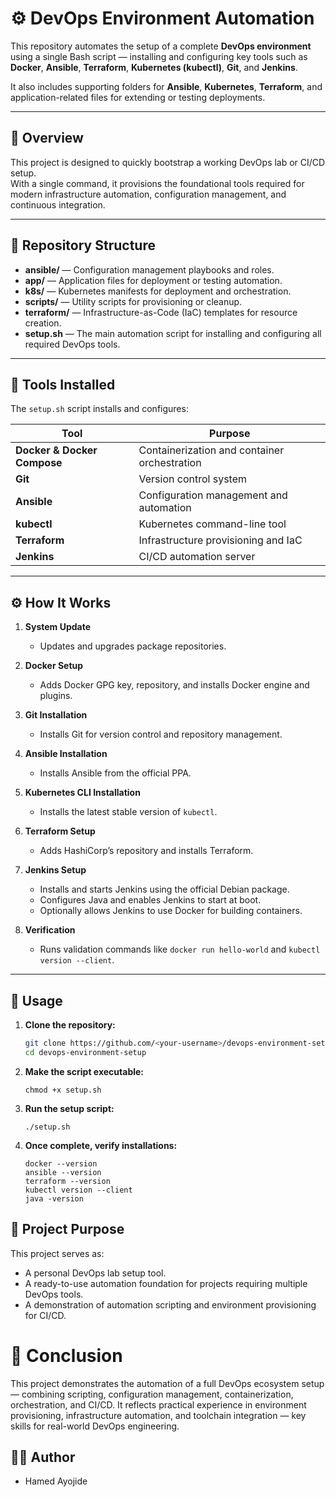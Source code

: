 # ⚙️ DevOps Environment Automation

This repository automates the setup of a complete **DevOps environment** using a single Bash script — installing and configuring key tools such as **Docker**, **Ansible**, **Terraform**, **Kubernetes (kubectl)**, **Git**, and **Jenkins**.  

It also includes supporting folders for **Ansible**, **Kubernetes**, **Terraform**, and application-related files for extending or testing deployments.

---

## 🧠 Overview

This project is designed to quickly bootstrap a working DevOps lab or CI/CD setup.  
With a single command, it provisions the foundational tools required for modern infrastructure automation, configuration management, and continuous integration.

---

## 📂 Repository Structure

- **ansible/** — Configuration management playbooks and roles.  
- **app/** — Application files for deployment or testing automation.  
- **k8s/** — Kubernetes manifests for deployment and orchestration.  
- **scripts/** — Utility scripts for provisioning or cleanup.  
- **terraform/** — Infrastructure-as-Code (IaC) templates for resource creation.  
- **setup.sh** — The main automation script for installing and configuring all required DevOps tools.  

---

## 🚀 Tools Installed

The `setup.sh` script installs and configures:

| Tool | Purpose |
|------|----------|
| **Docker & Docker Compose** | Containerization and container orchestration |
| **Git** | Version control system |
| **Ansible** | Configuration management and automation |
| **kubectl** | Kubernetes command-line tool |
| **Terraform** | Infrastructure provisioning and IaC |
| **Jenkins** | CI/CD automation server |

---

## ⚙️ How It Works

1. **System Update**
   - Updates and upgrades package repositories.

2. **Docker Setup**
   - Adds Docker GPG key, repository, and installs Docker engine and plugins.

3. **Git Installation**
   - Installs Git for version control and repository management.

4. **Ansible Installation**
   - Installs Ansible from the official PPA.

5. **Kubernetes CLI Installation**
   - Installs the latest stable version of `kubectl`.

6. **Terraform Setup**
   - Adds HashiCorp’s repository and installs Terraform.

7. **Jenkins Setup**
   - Installs and starts Jenkins using the official Debian package.  
   - Configures Java and enables Jenkins to start at boot.  
   - Optionally allows Jenkins to use Docker for building containers.

8. **Verification**
   - Runs validation commands like `docker run hello-world` and `kubectl version --client`.

---

## 🧩 Usage

1. **Clone the repository:**
   ```bash
   git clone https://github.com/<your-username>/devops-environment-setup.git
   cd devops-environment-setup
   ```
2. **Make the script executable:**
   ```
   chmod +x setup.sh
   ```
3. **Run the setup script:**
   ```
   ./setup.sh
   ```
4. **Once complete, verify installations:**
   ```
   docker --version
   ansible --version
   terraform --version
   kubectl version --client
   java -version
   ```

## 🧠 Project Purpose

This project serves as:

- A personal DevOps lab setup tool.
- A ready-to-use automation foundation for projects requiring multiple DevOps tools.
- A demonstration of automation scripting and environment provisioning for CI/CD.

# 🧩 Conclusion

This project demonstrates the automation of a full DevOps ecosystem setup — combining scripting, configuration management, containerization, orchestration, and CI/CD.
It reflects practical experience in environment provisioning, infrastructure automation, and toolchain integration — key skills for real-world DevOps engineering.

## 🧑‍💻 Author
 - Hamed Ayojide
